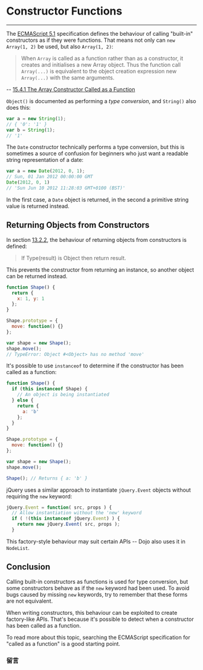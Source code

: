# Constructor Functions

------

The [ECMAScript 5.1](http://www.ecma-international.org/publications/standards/Ecma-262.htm) specification defines the behaviour of calling "built-in" constructors as if they were functions. That means not only can `new Array(1, 2)` be used, but also `Array(1, 2)`:

> When `Array` is called as a function rather than as a constructor, it creates and initialises a new Array object. Thus the function call `Array(...)` is equivalent to the object creation expression new `Array(...)` with the same arguments.

-- [15.4.1 The Array Constructor Called as a Function](http://es5.github.io/#x15.4.1)

`Object()` is documented as performing a *type conversion*, and `String()` also does this:

```javascript
var a = new String(1);
// { '0': '1' }
var b = String(1);
// '1'
```

The `Date` constructor technically performs a type conversion, but this is sometimes a source of confusion for beginners who just want a readable string representation of a date:

```javascript
var a = new Date(2012, 0, 1);
// Sun, 01 Jan 2012 00:00:00 GMT
Date(2012, 0, 1)
// 'Sun Jun 10 2012 11:28:03 GMT+0100 (BST)'
```

In the first case, a `Date` object is returned, in the second a primitive string value is returned instead.

## Returning Objects from Constructors

In section [13.2.2](http://es5.github.io/#x13.2.2), the behaviour of returning objects from constructors is defined:

> If Type(result) is Object then return result.

This prevents the constructor from returning an instance, so another object can be returned instead.

```javascript
function Shape() {
  return {
    x: 1, y: 1
  };
}

Shape.prototype = {
  move: function() {}
};

var shape = new Shape();
shape.move();
// TypeError: Object #<Object> has no method 'move'
```

It's possible to use `instanceof` to determine if the constructor has been called as a function:

```javascript
function Shape() {
  if (this instanceof Shape) {
    // An object is being instantiated
  } else {
    return {
      a: 'b'
    };
  }
}

Shape.prototype = {
  move: function() {}
};

var shape = new Shape();
shape.move();

Shape(); // Returns { a: 'b' }
```

jQuery uses a similar approach to instantiate `jQuery.Event` objects without requiring the `new` keyword:

```javascript
jQuery.Event = function( src, props ) {
  // Allow instantiation without the 'new' keyword
  if ( !(this instanceof jQuery.Event) ) {
    return new jQuery.Event( src, props );
  }
```

This factory-style behaviour may suit certain APIs -- Dojo also uses it in `NodeList`.

## Conclusion

Calling built-in constructors as functions is used for type conversion, but some constructors behave as if the `new` keyword had been used. To avoid bugs caused by missing `new` keywords, try to remember that these forms are not equivalent.

When writing constructors, this behaviour can be exploited to create factory-like APIs. That's because it's possible to detect when a constructor has been called as a function.

To read more about this topic, searching the ECMAScript specification for "called as a function" is a good starting point.


### 留言
<div class="ds-thread" data-thread-key="#docs/js/javascript-101/002syntax-basics" data-title="liyuechun.com.cn" data-url="liyuechun.com.cn"></div>

<script type="text/javascript">
var duoshuoQuery = {short_name:"liyuechun"};
	(function() {
		var ds = document.createElement('script');
		ds.type = 'text/javascript';ds.async = true;
		ds.src = (document.location.protocol == 'https:' ? 'https:' : 'http:') + '//static.duoshuo.com/embed.js';
		ds.charset = 'UTF-8';
		(document.getElementsByTagName('head')[0]
		 || document.getElementsByTagName('body')[0]).appendChild(ds);
	})();
	</script>
